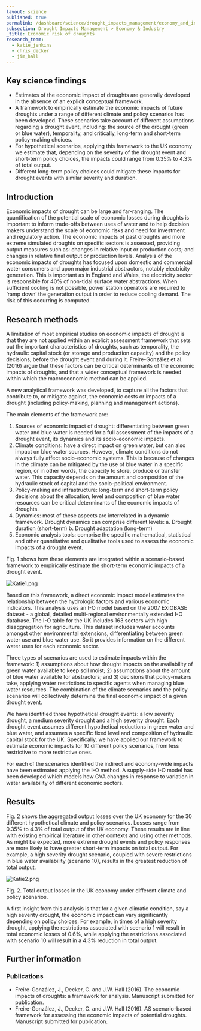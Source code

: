 ```yaml
---
layout: science
published: true
permalink: /dashboard/science/drought_impacts_management/economy_and_industry/erd/
subsection: Drought Impacts Management > Economy & Industry
_title: Economic risk of droughts
research_team:
  - katie_jenkins
  - chris_decker
  - jim_hall
---
```


## Key science findings

- Estimates of the economic impact of droughts are generally developed in the absence of an explicit conceptual framework.
- A framework to empirically estimate the economic impacts of future droughts under a range of different climate and policy scenarios has been developed. These scenarios take account of different assumptions regarding a drought event, including: the source of the drought (green or blue water), temporality, and critically, long-term and short-term policy-making choices. 
- For hypothetical scenarios, applying this framework to the UK economy we estimate that, depending on the severity of the drought event and short-term policy choices, the impacts could range from 0.35% to 4.3% of total output. 
- Different long-term policy choices could mitigate these impacts for drought events with similar severity and duration. 


## Introduction

Economic impacts of drought can be large and far-ranging. The quantification of the potential scale of economic losses during droughts is important to inform trade-offs between uses of water and to help decision makers understand the scale of economic risks and need for investment and regulatory action. The economic impacts of past droughts and more extreme simulated droughts on specific sectors is assessed, providing output measures such as: changes in relative input or production costs; and changes in relative final output or production levels. Analysis of the economic impacts of droughts has focused upon domestic and commercial water consumers and upon major industrial abstractors, notably electricity generation. This is important as in England and Wales, the electricity sector is responsible for 40% of non-tidal surface water abstractions. When sufficient cooling is not possible, power station operators are required to ‘ramp down’ the generation output in order to reduce cooling demand. The risk of this occurring is computed.

## Research methods

A limitation of most empirical studies on economic impacts of drought is that they are not applied within an explicit assessment framework that sets out the important characteristics of droughts, such as temporality, the hydraulic capital stock (or storage and production capacity) and the policy decisions, before the drought event and during it. Freire-González et al. (2016) argue that these factors can be critical determinants of the economic impacts of droughts, and that a wider conceptual framework is needed within which the macroeconomic method can be applied. 

A new analytical framework was developed, to capture all the factors that contribute to, or mitigate against, the economic costs or impacts of a drought (including policy-making, planning and management actions). 

The main elements of the framework are: 
1.	Sources of economic impact of drought: differentiating between green water and blue water is needed for a full assessment of the impacts of a drought event, its dynamics and its socio-economic impacts.
2.	 Climate conditions: have a direct impact on green water, but can also impact on blue water sources. However, climate conditions do not always fully affect socio-economic systems. This is because of changes in the climate can be mitigated by the use of blue water in a specific region, or in other words, the capacity to store, produce or transfer water. This capacity depends on the amount and composition of the hydraulic stock of capital and the socio-political environment. 
3.	Policy-making and infrastructure: long-term and short-term policy decisions about the allocation, level and composition of blue water resources can be critical determinants of the economic impacts of droughts. 
4.	 Dynamics: most of these aspects are interrelated in a dynamic framework. Drought dynamics can comprise different levels: 
	a.	Drought duration (short-term)
	b.	Drought adaptation (long-term)
5.	Economic analysis tools: comprise the specific mathematical, statistical and other quantitative and qualitative tools used to assess the economic impacts of a drought event.

Fig. 1 shows how these elements are integrated within a scenario-based framework to empirically estimate the short-term economic impacts of a drought event. 

![Katie1.png]({{site.baseurl}}/assets/img/Katie1.png)


Based on this framework, a direct economic impact model estimates the relationship between the hydrologic factors and various economic indicators. This analysis uses an I-O model based on the 2007 EXIOBASE dataset - a global, detailed multi-regional environmentally extended I-O database. The I-O table for the UK includes 163 sectors with high disaggregation for agriculture. This dataset includes water accounts amongst other environmental extensions, differentiating between green water use and blue water use. So it provides information on the different water uses for each economic sector.

Three types of scenarios are used to estimate impacts within the framework: 1) assumptions about how drought impacts on the availability of green water available to keep soil moist; 2) assumptions about the amount of blue water available for abstractors; and 3) decisions that policy-makers take, applying water restrictions to specific agents when managing blue water resources. The combination of the climate scenarios and the policy scenarios will collectively determine the final economic impact of a given drought event.

We have identified three hypothetical drought events: a low severity drought, a medium severity drought and a high severity drought. Each drought event assumes different hypothetical reductions in green water and blue water, and assumes a specific fixed level and composition of hydraulic capital stock for the UK. Specifically, we have applied our framework to estimate economic impacts for 10 different policy scenarios, from less restrictive to more restrictive ones.

For each of the scenarios identified the indirect and economy-wide impacts have been estimated applying the I-O method. A supply-side I-O model has been developed which models how GVA changes in response to variation in water availability of different economic sectors. 


## Results

Fig. 2 shows the aggregated output losses over the UK economy for the 30 different hypothetical climate and policy scenarios. Losses range from 0.35% to 4.3% of total output of the UK economy. These results are in line with existing empirical literature in other contexts and using other methods.
As might be expected, more extreme drought events and policy responses are more likely to have greater short-term impacts on total output. For example, a high severity drought scenario, coupled with severe restrictions in blue water availability (scenario 10), results in the greatest reduction of total output.

![Katie2.png]({{site.baseurl}}/assets/img/Katie2.png)

Fig. 2. Total output losses in the UK economy under different climate and policy scenarios.

A first insight from this analysis is that for a given climatic condition, say a high severity drought, the economic impact can vary significantly depending on policy choices. For example, in times of a high severity drought, applying the restrictions associated with scenario 1 will result in total economic losses of 0.6%, while applying the restrictions associated with scenario 10 will result in a 4.3% reduction in total output.


## Further information

### Publications
- Freire-González, J., Decker, C. and J.W. Hall (2016). The economic impacts of droughts: a framework for analysis. Manuscript submitted for publication.
- Freire-González, J., Decker, C. and J.W. Hall (2016).  AS scenario-based framework for assessing the economic impacts of potential droughts. Manuscript submitted for publication.
